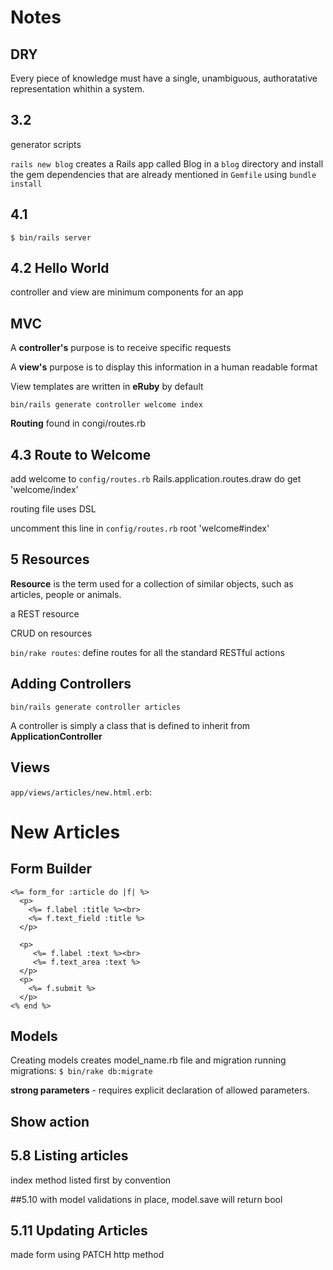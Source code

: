 # Notes

## DRY
Every piece of knowledge must have a single,
unambiguous, authoratative representation 
whithin a system.

## 3.2
generator scripts

`rails new blog` creates a Rails app called Blog in a 
`blog` directory and install the gem dependencies
that are already mentioned in `Gemfile` using `bundle install`

## 4.1
`$ bin/rails server`

## 4.2 Hello World
controller and view are minimum components for
an app

## MVC
A **controller's** purpose is to receive specific requests

A **view's** purpose is to display this information in a human readable format

View templates are written in **eRuby** by default

`bin/rails generate controller welcome index`

**Routing** found in congi/routes.rb

## 4.3 Route to Welcome
add welcome to `config/routes.rb`
    Rails.application.routes.draw do
      get 'welcome/index'

routing file uses DSL

uncomment this line in `config/routes.rb`
    root 'welcome#index'


## 5 Resources
**Resource** is the term used for a collection of similar objects, such as
articles, people or animals.

a REST resource

CRUD on resources

`bin/rake routes`: define routes for all the standard RESTful actions

## Adding Controllers
`bin/rails generate controller articles`

A controller is simply a class that is defined to inherit from 
**ApplicationController**

## Views
`app/views/articles/new.html.erb`:
    <h1>New Articles</h1>

## Form Builder
    <%= form_for :article do |f| %>
      <p>
        <%= f.label :title %><br>
        <%= f.text_field :title %>
      </p>

      <p>
         <%= f.label :text %><br>
         <%= f.text_area :text %>
      </p>
      <p>
        <%= f.submit %>
      </p>
    <% end %>

## Models
Creating models creates model_name.rb file and migration
running migrations: `$ bin/rake db:migrate`

**strong parameters** - requires explicit declaration
of allowed parameters. 

## Show action

## 5.8 Listing articles
index method listed first by convention

##5.10
with model validations in place, model.save
will return bool

## 5.11 Updating Articles

made form using PATCH http method





